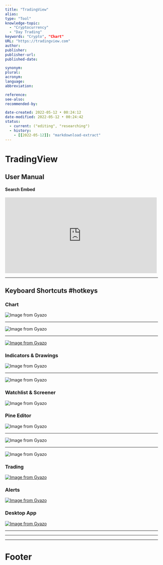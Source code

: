 ```yaml
---
title: "TradingView"
alias:
type: "Tool"
knowledge-topic: 
  - "Cryptocurrency"
  - "Day Trading"
keywords: "Crypto", "Chart"
URL: "https://tradingview.com"
author: 
publisher: 
publisher-url: 
published-date: 

synonym:
plural:
acronym:
language: 
abbreviation:

reference:
see-also:
recommended-by: 

date-created: 2022-05-12 • 00:24:12
date-modified: 2022-05-12 • 00:24:42
status: 
  - current: ("editing", "researching")
  - history: 
    - [[2022-05-12]]: "markdownload-extract"
---
```


# TradingView

## User Manual

#### Search Embed
<iframe border=0 frameborder=0 height=250 width=500 src="https://www.tradingview.com/pine-script-docs/en/v5/search.html"></iframe>

***



## Keyboard Shortcuts #hotkeys 
### Chart

![Image from Gyazo](https://i.gyazo.com/579c309f9a3dd7c57f42b888dfe70179.png)

---
![Image from Gyazo](https://i.gyazo.com/ecdcea2d7efa7cc598b999e724314792.png)

---
[![Image from Gyazo](https://i.gyazo.com/42845e941e1d11f8141e17044adb1ea9.png)](https://gyazo.com/42845e941e1d11f8141e17044adb1ea9)

### Indicators & Drawings

![Image from Gyazo](https://i.gyazo.com/d0752f597d8f90c1099ded529b9b3b20.png)

---
![Image from Gyazo](https://i.gyazo.com/95771705ff5e17990709f3310b4f77fd.png)

### Watchlist & Screener

![Image from Gyazo](https://i.gyazo.com/4f7c9c0308495ab2d704a4f5961cf971.png)

### Pine Editor

![Image from Gyazo](https://i.gyazo.com/c1646b223632fb143aa3e07997f2328b.png)

---
![Image from Gyazo](https://i.gyazo.com/afeba50372adf1a9f926077487c59d1c.png)

---
![Image from Gyazo](https://i.gyazo.com/f6d8e6168630d92641bbf6d9ed3085ef.png)

### Trading

[![Image from Gyazo](https://i.gyazo.com/d7eb7d133a3bc00edb82d631c76d4c88.png)](https://gyazo.com/d7eb7d133a3bc00edb82d631c76d4c88)

### Alerts

[![Image from Gyazo](https://i.gyazo.com/0f1c9a397a1964f65f19d3382dabbd4a.png)](https://gyazo.com/0f1c9a397a1964f65f19d3382dabbd4a)

### Desktop App

[![Image from Gyazo](https://i.gyazo.com/59190fb41bb3b21b2fec80bb1e87450b.png)](https://gyazo.com/59190fb41bb3b21b2fec80bb1e87450b)


---
---

***
# Footer

